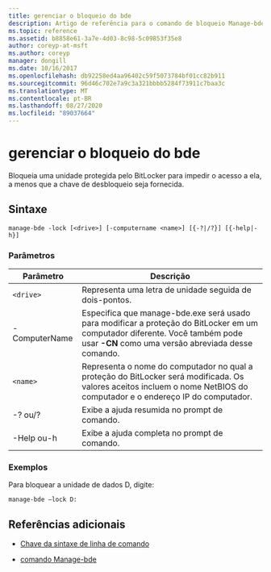 ```yaml
---
title: gerenciar o bloqueio do bde
description: Artigo de referência para o comando de bloqueio Manage-bde, que bloqueia uma unidade protegida pelo BitLocker para impedir o acesso a ela, a menos que a chave de desbloqueio seja fornecida.
ms.topic: reference
ms.assetid: b8858e61-3a7e-4d03-8c98-5c09853f35e8
author: coreyp-at-msft
ms.author: coreyp
manager: dongill
ms.date: 10/16/2017
ms.openlocfilehash: db92258ed4aa96402c59f5073784bf01cc82b911
ms.sourcegitcommit: 96d46c702e7a9c3a321bbbb5284f73911c7baa3c
ms.translationtype: MT
ms.contentlocale: pt-BR
ms.lasthandoff: 08/27/2020
ms.locfileid: "89037664"
---
```

# <a name="manage-bde-lock"></a>gerenciar o bloqueio do bde

Bloqueia uma unidade protegida pelo BitLocker para impedir o acesso a ela, a menos que a chave de desbloqueio seja fornecida.

## <a name="syntax"></a>Sintaxe

```
manage-bde -lock [<drive>] [-computername <name>] [{-?|/?}] [{-help|-h}]
```

### <a name="parameters"></a>Parâmetros

| Parâmetro | Descrição |
| --------- | ----------- |
| `<drive>` | Representa uma letra de unidade seguida de dois-pontos. |
| -ComputerName | Especifica que manage-bde.exe será usado para modificar a proteção do BitLocker em um computador diferente. Você também pode usar **-CN** como uma versão abreviada desse comando. |
| `<name>` | Representa o nome do computador no qual a proteção do BitLocker será modificada. Os valores aceitos incluem o nome NetBIOS do computador e o endereço IP do computador. |
| -? ou/? | Exibe a ajuda resumida no prompt de comando. |
| -Help ou-h | Exibe a ajuda completa no prompt de comando. |

### <a name="examples"></a>Exemplos

Para bloquear a unidade de dados D, digite:

```
manage-bde –lock D:
```

## <a name="additional-references"></a>Referências adicionais

- [Chave da sintaxe de linha de comando](command-line-syntax-key.md)

- [comando Manage-bde](manage-bde.md)
